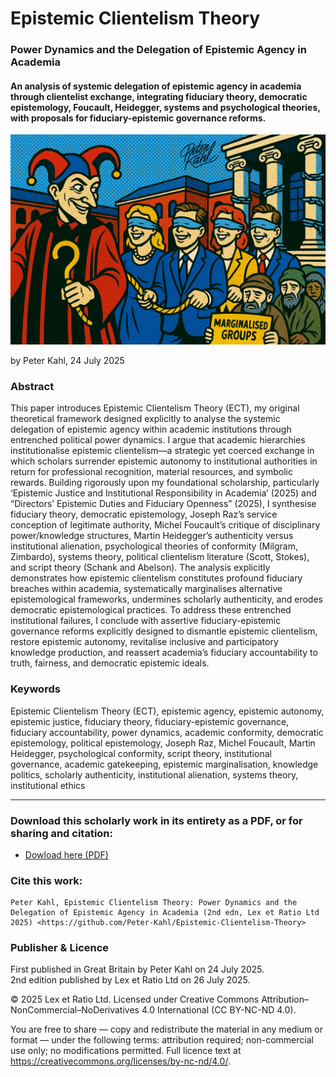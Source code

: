 # Epistemic Clientelism Theory

### Power Dynamics and the Delegation of Epistemic Agency in Academia

#### An analysis of systemic delegation of epistemic agency in academia through clientelist exchange, integrating fiduciary theory, democratic epistemology, Foucault, Heidegger, systems and psychological theories, with proposals for fiduciary-epistemic governance reforms.

![alt text](https://github.com/Peter-Kahl/Epistemic-Clientelism-Theory/blob/main/higher_ed_power_dynamics.jpg?raw=true)

by Peter Kahl, 24 July 2025

### Abstract

This paper introduces Epistemic Clientelism Theory (ECT), my original theoretical framework designed explicitly to analyse the systemic delegation of epistemic agency within academic institutions through entrenched political power dynamics. I argue that academic hierarchies institutionalise epistemic clientelism—a strategic yet coerced exchange in which scholars surrender epistemic autonomy to institutional authorities in return for professional recognition, material resources, and symbolic rewards. Building rigorously upon my foundational scholarship, particularly ‘Epistemic Justice and Institutional Responsibility in Academia’ (2025) and “Directors’ Epistemic Duties and Fiduciary Openness” (2025), I synthesise fiduciary theory, democratic epistemology, Joseph Raz’s service conception of legitimate authority, Michel Foucault’s critique of disciplinary power/knowledge structures, Martin Heidegger’s authenticity versus institutional alienation, psychological theories of conformity (Milgram, Zimbardo), systems theory, political clientelism literature (Scott, Stokes), and script theory (Schank and Abelson). The analysis explicitly demonstrates how epistemic clientelism constitutes profound fiduciary breaches within academia, systematically marginalises alternative epistemological frameworks, undermines scholarly authenticity, and erodes democratic epistemological practices. To address these entrenched institutional failures, I conclude with assertive fiduciary-epistemic governance reforms explicitly designed to dismantle epistemic clientelism, restore epistemic autonomy, revitalise inclusive and participatory knowledge production, and reassert academia’s fiduciary accountability to truth, fairness, and democratic epistemic ideals.

### Keywords

Epistemic Clientelism Theory (ECT), epistemic agency, epistemic autonomy, epistemic justice, fiduciary theory, fiduciary-epistemic governance, fiduciary accountability, power dynamics, academic conformity, democratic epistemology, political epistemology, Joseph Raz, Michel Foucault, Martin Heidegger, psychological conformity, script theory, institutional governance, academic gatekeeping, epistemic marginalisation, knowledge politics, scholarly authenticity, institutional alienation, systems theory, institutional ethics

---

### Download this scholarly work in its entirety as a PDF, or for sharing and citation:

- [Dowload here (PDF)](https://raw.githubusercontent.com/Peter-Kahl/Epistemic-Clientelism-Theory/master/Kahl_P_Epistemic_Clientelism_Theory_v2_26_July_2025.pdf)

### Cite this work:

```
Peter Kahl, Epistemic Clientelism Theory: Power Dynamics and the Delegation of Epistemic Agency in Academia (2nd edn, Lex et Ratio Ltd 2025) <https://github.com/Peter-Kahl/Epistemic-Clientelism-Theory>
```

### Publisher & Licence

First published in Great Britain by Peter Kahl on 24 July 2025.\
2nd edition published by Lex et Ratio Ltd on 26 July 2025.

© 2025 Lex et Ratio Ltd. Licensed under Creative Commons Attribution–NonCommercial–NoDerivatives 4.0 International (CC BY-NC-ND 4.0).

You are free to share — copy and redistribute the material in any medium or format — under the following terms: attribution required; non-commercial use only; no modifications permitted. Full licence text at <https://creativecommons.org/licenses/by-nc-nd/4.0/>.